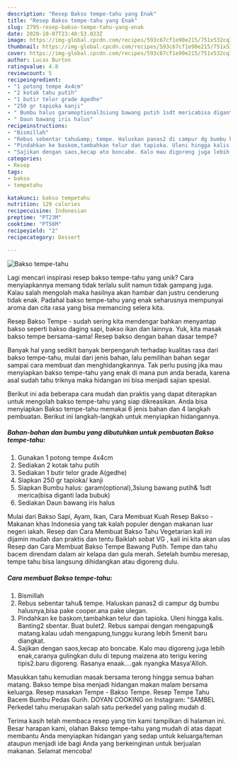 ```yaml
---
description: "Resep Bakso tempe-tahu yang Enak"
title: "Resep Bakso tempe-tahu yang Enak"
slug: 2795-resep-bakso-tempe-tahu-yang-enak
date: 2020-10-07T23:48:53.023Z
image: https://img-global.cpcdn.com/recipes/593c67cf1e90e215/751x532cq70/bakso-tempe-tahu-foto-resep-utama.jpg
thumbnail: https://img-global.cpcdn.com/recipes/593c67cf1e90e215/751x532cq70/bakso-tempe-tahu-foto-resep-utama.jpg
cover: https://img-global.cpcdn.com/recipes/593c67cf1e90e215/751x532cq70/bakso-tempe-tahu-foto-resep-utama.jpg
author: Lucas Burton
ratingvalue: 4.8
reviewcount: 5
recipeingredient:
- "1 potong tempe 4x4cm"
- "2 kotak tahu putih"
- "1 butir telor grade Agedhe"
- "250 gr tapioka kanji"
- " Bumbu halus garamoptional3siung bawang putih 1sdt mericabisa diganti lada bubuk"
- " Daun bawang iris halus"
recipeinstructions:
- "Bismillah"
- "Rebus sebentar tahu&amp; tempe. Haluskan panas2 di campur dg bumbu halusnya,bisa pake cooper.ana pake ulegan."
- "Pindahkan ke baskom,tambahkan telur dan tapioka. Uleni hingga kalis. Banting2 sbentar. Buat bulet2. Rebus sampai dengan mengapung&amp; matang.kalau udah mengapung,tunggu kurang lebih 5menit baru diangkat."
- "Sajikan dengan saos,kecap ato boncabe. Kalo mau digoreng juga lebih enak,caranya gulingkan dulu di tepung maizena ato terigu kering tipis2.baru digoreng. Rasanya enaak....gak nyangka Masya&#39;Alloh."
categories:
- Resep
tags:
- bakso
- tempetahu

katakunci: bakso tempetahu 
nutrition: 129 calories
recipecuisine: Indonesian
preptime: "PT23M"
cooktime: "PT56M"
recipeyield: "2"
recipecategory: Dessert

---
```



![Bakso tempe-tahu](https://img-global.cpcdn.com/recipes/593c67cf1e90e215/751x532cq70/bakso-tempe-tahu-foto-resep-utama.jpg)

Lagi mencari inspirasi resep bakso tempe-tahu yang unik? Cara menyiapkannya memang tidak terlalu sulit namun tidak gampang juga. Kalau salah mengolah maka hasilnya akan hambar dan justru cenderung tidak enak. Padahal bakso tempe-tahu yang enak seharusnya mempunyai aroma dan cita rasa yang bisa memancing selera kita.

Resep Bakso Tempe - sudah sering kita mendengar bahkan menyantap bakso seperti bakso daging sapi, bakso ikan dan lainnya. Yuk, kita masak bakso tempe bersama-sama! Resep bakso dengan bahan dasar tempe?

Banyak hal yang sedikit banyak berpengaruh terhadap kualitas rasa dari bakso tempe-tahu, mulai dari jenis bahan, lalu pemilihan bahan segar sampai cara membuat dan menghidangkannya. Tak perlu pusing jika mau menyiapkan bakso tempe-tahu yang enak di mana pun anda berada, karena asal sudah tahu triknya maka hidangan ini bisa menjadi sajian spesial.


Berikut ini ada beberapa cara mudah dan praktis yang dapat diterapkan untuk mengolah bakso tempe-tahu yang siap dikreasikan. Anda bisa menyiapkan Bakso tempe-tahu memakai 6 jenis bahan dan 4 langkah pembuatan. Berikut ini langkah-langkah untuk menyiapkan hidangannya.

<!--inarticleads1-->

##### Bahan-bahan dan bumbu yang dibutuhkan untuk pembuatan Bakso tempe-tahu:

1. Gunakan 1 potong tempe 4x4cm
1. Sediakan 2 kotak tahu putih
1. Sediakan 1 butir telor grade A(gedhe)
1. Siapkan 250 gr tapioka/ kanji
1. Siapkan  Bumbu halus: garam(optional),3siung bawang putih&amp; 1sdt merica(bisa diganti lada bubuk)
1. Sediakan  Daun bawang iris halus


Mulai dari Bakso Sapi, Ayam, Ikan, Cara Membuat Kuah Resep Bakso - Makanan khas Indonesia yang tak kalah populer dengan makanan luar negeri iakah. Resep dan Cara Membuat Bakso Tahu Vegetarian kali ini dijamin mudah dan praktis dan tentu Baiklah sobat VG , kali ini kita akan ulas Resep dan Cara Membuat Bakso Tempe Bawang Putih. Tempe dan tahu bacem direndam dalam air kelapa dan gula merah. Setelah bumbu meresap, tempe tahu bisa langsung dihidangkan atau digoreng dulu. 

<!--inarticleads2-->

##### Cara membuat Bakso tempe-tahu:

1. Bismillah
1. Rebus sebentar tahu&amp; tempe. Haluskan panas2 di campur dg bumbu halusnya,bisa pake cooper.ana pake ulegan.
1. Pindahkan ke baskom,tambahkan telur dan tapioka. Uleni hingga kalis. Banting2 sbentar. Buat bulet2. Rebus sampai dengan mengapung&amp; matang.kalau udah mengapung,tunggu kurang lebih 5menit baru diangkat.
1. Sajikan dengan saos,kecap ato boncabe. Kalo mau digoreng juga lebih enak,caranya gulingkan dulu di tepung maizena ato terigu kering tipis2.baru digoreng. Rasanya enaak....gak nyangka Masya&#39;Alloh.


Masukkan tahu kemudian masak bersama terong hingga semua bahan matang. Bakso tempe bisa menjadi hidangan makan malam bersama keluarga. Resep masakan Tempe - Bakso Tempe. Resep Tempe Tahu Bacem Bumbu Pedas Gurih. DOYAN COOKING on Instagram: &#34;SAMBEL Perkedel tahu merupakan salah satu perkedel yang paling mudah d. 

Terima kasih telah membaca resep yang tim kami tampilkan di halaman ini. Besar harapan kami, olahan Bakso tempe-tahu yang mudah di atas dapat membantu Anda menyiapkan hidangan yang sedap untuk keluarga/teman ataupun menjadi ide bagi Anda yang berkeinginan untuk berjualan makanan. Selamat mencoba!
